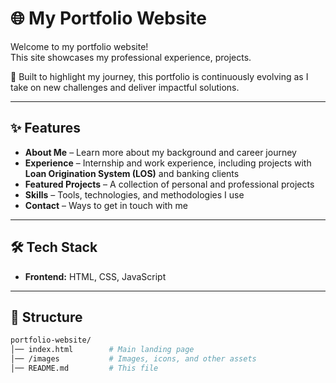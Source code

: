 # 🌐 My Portfolio Website

Welcome to my portfolio website!  
This site showcases my professional experience, projects.  

🚀 Built to highlight my journey, this portfolio is continuously evolving as I take on new challenges and deliver impactful solutions.

---

## ✨ Features
- **About Me** – Learn more about my background and career journey  
- **Experience** – Internship and work experience, including projects with **Loan Origination System (LOS)** and banking clients  
- **Featured Projects** – A collection of personal and professional projects  
- **Skills** – Tools, technologies, and methodologies I use  
- **Contact** – Ways to get in touch with me  

---

## 🛠️ Tech Stack
- **Frontend:** HTML, CSS, JavaScript  

---

## 📂 Structure
```bash
portfolio-website/
│── index.html        # Main landing page
│── /images           # Images, icons, and other assets
│── README.md         # This file
